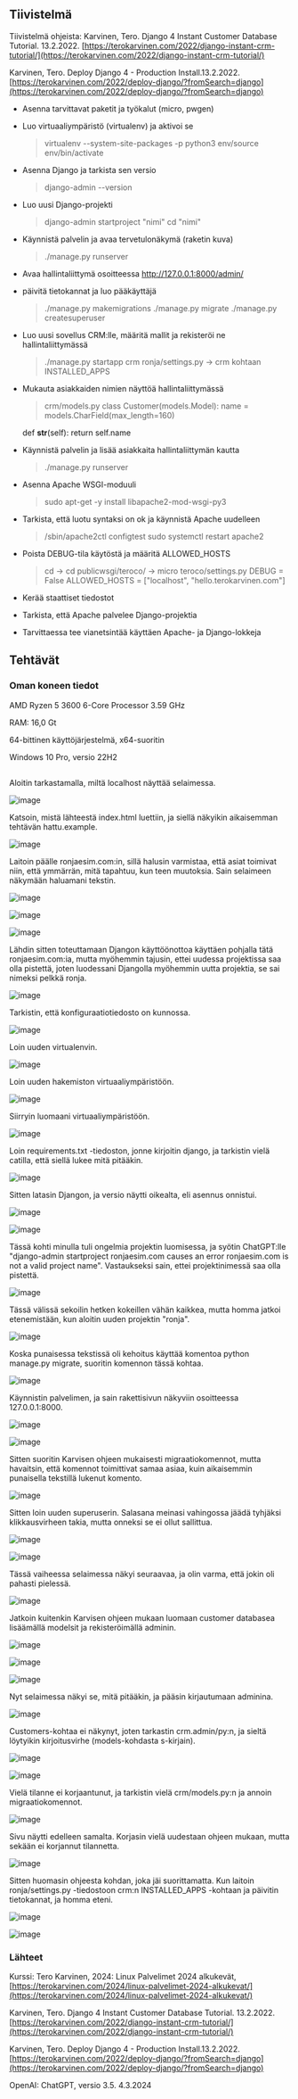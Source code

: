 ## Tiivistelmä

Tiivistelmä ohjeista:
Karvinen, Tero. Django 4 Instant Customer Database Tutorial. 13.2.2022. [https://terokarvinen.com/2022/django-instant-crm-tutorial/](https://terokarvinen.com/2022/django-instant-crm-tutorial/)

Karvinen, Tero. Deploy Django 4 - Production Install.13.2.2022. [https://terokarvinen.com/2022/deploy-django/?fromSearch=django](https://terokarvinen.com/2022/deploy-django/?fromSearch=django)

- Asenna tarvittavat paketit ja työkalut (micro, pwgen) 

- Luo virtuaaliympäristö (virtualenv) ja aktivoi se 
  > virtualenv --system-site-packages -p python3
  > env/source env/bin/activate

- Asenna Django ja tarkista sen versio 
  > django-admin --version

- Luo uusi Django-projekti
  > django-admin startproject "nimi"
  > cd "nimi"

- Käynnistä palvelin ja avaa tervetulonäkymä (raketin kuva)
  > ./manage.py runserver

- Avaa hallintaliittymä osoitteessa http://127.0.0.1:8000/admin/
  
- päivitä tietokannat ja luo pääkäyttäjä
  > ./manage.py makemigrations
  > ./manage.py migrate
  > ./manage.py createsuperuser

- Luo uusi sovellus CRM:lle, määritä mallit ja rekisteröi ne hallintaliittymässä
  > ./manage.py startapp crm
  > ronja/settings.py -> crm kohtaan INSTALLED_APPS
  
- Mukauta asiakkaiden nimien näyttöä hallintaliittymässä
  > crm/models.py
  > class Customer(models.Model):
    name = models.CharField(max_length=160)

    def __str__(self):
        return self.name
  
- Käynnistä palvelin ja lisää asiakkaita hallintaliittymän kautta
  >./manage.py runserver

- Asenna Apache WSGI-moduuli
  >sudo apt-get -y install libapache2-mod-wsgi-py3
  
- Tarkista, että luotu syntaksi on ok ja käynnistä Apache uudelleen
  > /sbin/apache2ctl configtest
  > sudo systemctl restart apache2

- Poista DEBUG-tila käytöstä ja määritä ALLOWED_HOSTS
  > cd -> cd publicwsgi/teroco/ -> micro teroco/settings.py
  > DEBUG = False
  > ALLOWED_HOSTS = ["localhost", "hello.terokarvinen.com"]

- Kerää staattiset tiedostot

- Tarkista, että Apache palvelee Django-projektia

- Tarvittaessa tee vianetsintää käyttäen Apache- ja Django-lokkeja




## Tehtävät

### Oman koneen tiedot

AMD Ryzen 5 3600 6-Core Processor 3.59 GHz

RAM: 16,0 Gt

64-bittinen käyttöjärjestelmä, x64-suoritin

Windows 10 Pro, versio 22H2

##

Aloitin tarkastamalla, miltä localhost näyttää selaimessa.

![image](https://github.com/RonjaVee/smial/assets/148786247/840ca3aa-a701-48e3-b2ef-8ef6c0f6742e)


Katsoin, mistä lähteestä index.html luettiin, ja siellä näkyikin aikaisemman tehtävän hattu.example.

![image](https://github.com/RonjaVee/smial/assets/148786247/af543439-a686-4df7-a48f-43ddc7133a09)


Laitoin päälle ronjaesim.com:in, sillä halusin varmistaa, että asiat toimivat niin, että ymmärrän, mitä tapahtuu, kun teen muutoksia. Sain selaimeen näkymään haluamani tekstin.

![image](https://github.com/RonjaVee/smial/assets/148786247/b04a3816-1410-4819-8aea-812fcae18b1c)

![image](https://github.com/RonjaVee/smial/assets/148786247/2d36d2d0-9fd6-4755-9d97-15f99eebcfe6)

![image](https://github.com/RonjaVee/smial/assets/148786247/2ff9395c-7cb5-40e9-8ee8-cf609364e4c3)

Lähdin sitten toteuttamaan Djangon käyttöönottoa käyttäen pohjalla tätä ronjaesim.com:ia, mutta myöhemmin tajusin, ettei uudessa projektissa saa olla pistettä, joten luodessani Djangolla myöhemmin uutta projektia, se sai nimeksi pelkkä ronja.

![image](https://github.com/RonjaVee/smial/assets/148786247/8d8df696-317e-4e8a-8282-0aa1aebc7b79)

Tarkistin, että konfiguraatiotiedosto on kunnossa.

![image](https://github.com/RonjaVee/smial/assets/148786247/08c5167e-bac9-4e76-8efa-287b6e818cdb)

Loin uuden virtualenvin.

![image](https://github.com/RonjaVee/smial/assets/148786247/ae604672-a30e-4c3d-a461-4df288f90fe3)

Loin uuden hakemiston virtuaaliympäristöön.

![image](https://github.com/RonjaVee/smial/assets/148786247/a529c4e7-28b4-4ee6-9f6a-cecaea954a86)

Siirryin luomaani virtuaaliympäristöön.

![image](https://github.com/RonjaVee/smial/assets/148786247/595f89aa-2816-477a-b3d1-d45354323deb)

Loin requirements.txt -tiedoston, jonne kirjoitin django, ja tarkistin vielä catilla, että siellä lukee mitä pitääkin.

![image](https://github.com/RonjaVee/smial/assets/148786247/148e46c9-84eb-4c6e-81f5-aea939bdcf8d)

Sitten latasin Djangon, ja versio näytti oikealta, eli asennus onnistui.

![image](https://github.com/RonjaVee/smial/assets/148786247/19ea351e-07df-423f-ab9d-cdefed4d7f01)

![image](https://github.com/RonjaVee/smial/assets/148786247/e6f65d47-ce37-457b-9e0f-33e232716a53)

Tässä kohti minulla tuli ongelmia projektin luomisessa, ja syötin ChatGPT:lle "django-admin startproject ronjaesim.com causes an error ronjaesim.com is not a valid project name". Vastaukseksi sain, ettei projektinimessä saa olla pistettä.

![image](https://github.com/RonjaVee/smial/assets/148786247/5ce2b854-46a6-438f-bdf1-0eceecc92be5)

Tässä välissä sekoilin hetken kokeillen vähän kaikkea, mutta homma jatkoi etenemistään, kun aloitin uuden projektin "ronja".

![image](https://github.com/RonjaVee/smial/assets/148786247/35c633cb-e7f5-4f72-8220-c41f76a39b4c)

Koska punaisessa tekstissä oli kehoitus käyttää komentoa python manage.py migrate, suoritin komennon tässä kohtaa.

![image](https://github.com/RonjaVee/smial/assets/148786247/08cad852-12b5-4944-b906-c24eac52a425)


Käynnistin palvelimen, ja sain rakettisivun näkyviin osoitteessa 127.0.0.1:8000.

![image](https://github.com/RonjaVee/smial/assets/148786247/00b13344-d369-4f39-af5d-d9a554c5a3d8)

![image](https://github.com/RonjaVee/smial/assets/148786247/b55fb79f-27aa-46f3-892d-0e0965b4509f)

Sitten suoritin Karvisen ohjeen mukaisesti migraatiokomennot, mutta havaitsin, että komennot toimittivat samaa asiaa, kuin aikaisemmin punaisella tekstillä lukenut komento.

![image](https://github.com/RonjaVee/smial/assets/148786247/ff834533-8169-4ae8-aacf-775c7e18f509)

Sitten loin uuden superuserin. Salasana meinasi vahingossa jäädä tyhjäksi klikkausvirheen takia, mutta onneksi se ei ollut sallittua.

![image](https://github.com/RonjaVee/smial/assets/148786247/0d1fecf1-1ff4-4278-957e-828870a28642)

![image](https://github.com/RonjaVee/smial/assets/148786247/9b1c6512-a508-4ab8-a7bf-c9a5a9c831f6)

Tässä vaiheessa selaimessa näkyi seuraavaa, ja olin varma, että jokin oli pahasti pielessä.

![image](https://github.com/RonjaVee/smial/assets/148786247/49b6e56c-edad-424c-9aec-07efd5398d73)

Jatkoin kuitenkin Karvisen ohjeen mukaan luomaan customer databasea lisäämällä modelsit ja rekisteröimällä adminin.

![image](https://github.com/RonjaVee/smial/assets/148786247/5b27cf3e-cd29-4bc7-a741-ce1fb5eabe6e)

![image](https://github.com/RonjaVee/smial/assets/148786247/3e4a68af-68df-4e09-9023-a9548e1b2bd3)

![image](https://github.com/RonjaVee/smial/assets/148786247/37752430-1912-414e-bea2-102619c588be)

Nyt selaimessa näkyi se, mitä pitääkin, ja pääsin kirjautumaan adminina.

![image](https://github.com/RonjaVee/smial/assets/148786247/b52d4291-e77d-4e5c-86bd-8065d61fa870)

Customers-kohtaa ei näkynyt, joten tarkastin crm.admin/py:n, ja sieltä löytyikin kirjoitusvirhe (models-kohdasta s-kirjain). 

![image](https://github.com/RonjaVee/smial/assets/148786247/ea90c16a-3cec-4644-8d0e-8183e0b20c70)

![image](https://github.com/RonjaVee/smial/assets/148786247/8fe2bdbf-bace-41db-ace9-8a6cc94c5e7a)

Vielä tilanne ei korjaantunut, ja tarkistin vielä crm/models.py:n ja annoin migraatiokomennot. 

![image](https://github.com/RonjaVee/smial/assets/148786247/59734e67-0f0b-4e56-acf6-8abe342d69ba)

Sivu näytti edelleen samalta. Korjasin vielä uudestaan ohjeen mukaan, mutta sekään ei korjannut tilannetta.

![image](https://github.com/RonjaVee/smial/assets/148786247/28d04d65-565c-4af2-ab69-ecae5ae175b1)

Sitten huomasin ohjeesta kohdan, joka jäi suorittamatta. Kun laitoin ronja/settings.py -tiedostoon crm:n INSTALLED_APPS -kohtaan ja päivitin tietokannat, ja homma eteni.

![image](https://github.com/RonjaVee/smial/assets/148786247/c22d5949-beed-4958-8d64-b2f647621d62)

![image](https://github.com/RonjaVee/smial/assets/148786247/7c11838e-5f4d-448b-b43c-b459f7feb051)



### Lähteet


Kurssi: Tero Karvinen, 2024: Linux Palvelimet 2024 alkukevät, [https://terokarvinen.com/2024/linux-palvelimet-2024-alkukevat/](https://terokarvinen.com/2024/linux-palvelimet-2024-alkukevat/)

Karvinen, Tero. Django 4 Instant Customer Database Tutorial. 13.2.2022. [https://terokarvinen.com/2022/django-instant-crm-tutorial/](https://terokarvinen.com/2022/django-instant-crm-tutorial/)

Karvinen, Tero. Deploy Django 4 - Production Install.13.2.2022. [https://terokarvinen.com/2022/deploy-django/?fromSearch=django](https://terokarvinen.com/2022/deploy-django/?fromSearch=django)

OpenAI: ChatGPT, versio 3.5. 4.3.2024





